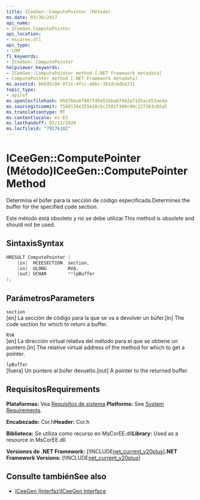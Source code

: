 ```yaml
---
title: ICeeGen::ComputePointer (Método)
ms.date: 03/30/2017
api_name:
- ICeeGen.ComputePointer
api_location:
- mscoree.dll
api_type:
- COM
f1_keywords:
- ICeeGen::ComputePointer
helpviewer_keywords:
- ICeeGen::ComputePointer method [.NET Framework metadata]
- ComputePointer method [.NET Framework metadata]
ms.assetid: b6b95c04-0f2c-4fcc-a8bc-3b1dcbdba731
topic_type:
- apiref
ms.openlocfilehash: 9587bbe8f087fd9a51bba67492af1d5acb53ae4a
ms.sourcegitcommit: 7588136e355e10cbc2582f389c90c127363c02a5
ms.translationtype: MT
ms.contentlocale: es-ES
ms.lasthandoff: 03/12/2020
ms.locfileid: "79176102"
---
```

# <a name="iceegencomputepointer-method"></a><span data-ttu-id="60487-102">ICeeGen::ComputePointer (Método)</span><span class="sxs-lookup"><span data-stu-id="60487-102">ICeeGen::ComputePointer Method</span></span>
<span data-ttu-id="60487-103">Determina el búfer para la sección de código especificada.</span><span class="sxs-lookup"><span data-stu-id="60487-103">Determines the buffer for the specified code section.</span></span>  
  
 <span data-ttu-id="60487-104">Este método está obsoleto y no se debe utilizar.</span><span class="sxs-lookup"><span data-stu-id="60487-104">This method is obsolete and should not be used.</span></span>  
  
## <a name="syntax"></a><span data-ttu-id="60487-105">Sintaxis</span><span class="sxs-lookup"><span data-stu-id="60487-105">Syntax</span></span>  
  
```cpp  
HRESULT ComputePointer (  
    [in]  HCEESECTION  section,  
    [in]  ULONG        RVA,
    [out] UCHAR        **lpBuffer  
);  
```  
  
## <a name="parameters"></a><span data-ttu-id="60487-106">Parámetros</span><span class="sxs-lookup"><span data-stu-id="60487-106">Parameters</span></span>  
 `section`  
 <span data-ttu-id="60487-107">[en] La sección de código para la que se va a devolver un búfer.</span><span class="sxs-lookup"><span data-stu-id="60487-107">[in] The code section for which to return a buffer.</span></span>  
  
 `RVA`  
 <span data-ttu-id="60487-108">[en] La dirección virtual relativa del método para el que se obtiene un puntero.</span><span class="sxs-lookup"><span data-stu-id="60487-108">[in] The relative virtual address of the method for which to get a pointer.</span></span>  
  
 `lpBuffer`  
 <span data-ttu-id="60487-109">[fuera] Un puntero al búfer devuelto.</span><span class="sxs-lookup"><span data-stu-id="60487-109">[out] A pointer to the returned buffer.</span></span>  
  
## <a name="requirements"></a><span data-ttu-id="60487-110">Requisitos</span><span class="sxs-lookup"><span data-stu-id="60487-110">Requirements</span></span>  
 <span data-ttu-id="60487-111">**Plataformas:** Vea [Requisitos de sistema](../../../../docs/framework/get-started/system-requirements.md).</span><span class="sxs-lookup"><span data-stu-id="60487-111">**Platforms:** See [System Requirements](../../../../docs/framework/get-started/system-requirements.md).</span></span>  
  
 <span data-ttu-id="60487-112">**Encabezado:** Cor.h</span><span class="sxs-lookup"><span data-stu-id="60487-112">**Header:** Cor.h</span></span>  
  
 <span data-ttu-id="60487-113">**Biblioteca:** Se utiliza como recurso en MsCorEE.dll</span><span class="sxs-lookup"><span data-stu-id="60487-113">**Library:** Used as a resource in MsCorEE.dll</span></span>  
  
 <span data-ttu-id="60487-114">**Versiones de .NET Framework:** [!INCLUDE[net_current_v20plus](../../../../includes/net-current-v20plus-md.md)]</span><span class="sxs-lookup"><span data-stu-id="60487-114">**.NET Framework Versions:** [!INCLUDE[net_current_v20plus](../../../../includes/net-current-v20plus-md.md)]</span></span>  
  
## <a name="see-also"></a><span data-ttu-id="60487-115">Consulte también</span><span class="sxs-lookup"><span data-stu-id="60487-115">See also</span></span>

- [<span data-ttu-id="60487-116">ICeeGen (Interfaz)</span><span class="sxs-lookup"><span data-stu-id="60487-116">ICeeGen Interface</span></span>](../../../../docs/framework/unmanaged-api/metadata/iceegen-interface.md)

